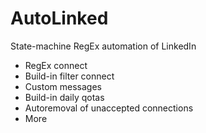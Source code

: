 # AutoLinked
State-machine RegEx automation of LinkedIn
- RegEx connect
- Build-in filter connect
- Custom messages
- Build-in daily qotas
- Autoremoval of unaccepted connections
- More
